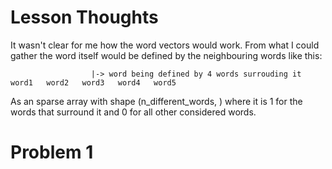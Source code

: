# Lesson Thoughts

It wasn't clear for me how the word vectors would work. From what I could gather the word itself would be defined by the neighbouring words like this:

                      |-> word being defined by 4 words surrouding it
    word1   word2   word3   word4   word5

As an sparse array with shape (n_different_words, ) where it is 1 for the words that surround it and 0 for all other considered words.

# Problem 1
